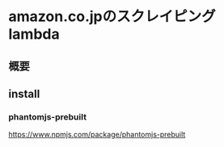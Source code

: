 # amazon.co.jpのスクレイピングlambda

## 概要


## install

### phantomjs-prebuilt
https://www.npmjs.com/package/phantomjs-prebuilt

